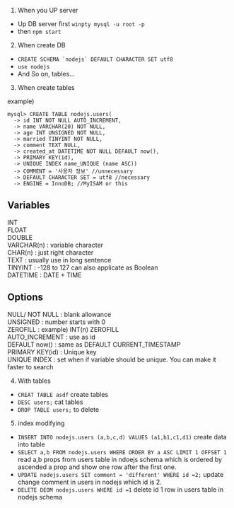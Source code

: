 1. When you UP server

- Up DB server first `winpty mysql -u root -p`
- then `npm start`

2. When create DB

- `` CREATE SCHEMA `nodejs` DEFAULT CHARACTER SET utf8  ``
- `use nodejs`
- And So on, tables...

3. When create tables

example)

```
mysql> CREATE TABLE nodejs.users(
  -> id INT NOT NULL AUTO_INCREMENT,
  -> name VARCHAR(20) NOT NULL,
  -> age INT UNSIGNED NOT NULL,
  -> married TINYINT NOT NULL,
  -> comment TEXT NULL,
  -> created_at DATETIME NOT NULL DEFAULT now(),
  -> PRIMARY KEY(id),
  -> UNIQUE INDEX name_UNIQUE (name ASC))
  -> COMMENT = '사용자 정보' //unnecessary
  -> DEFAULT CHARACTER SET = utf8 //necessary
  -> ENGINE = InnoDB; //MyISAM or this
```

## Variables

INT  
FLOAT  
DOUBLE  
VARCHAR(n) : variable character  
CHAR(n) : just right character  
TEXT : usually use in long sentence  
TINYINT : -128 to 127 can also applicate as Boolean  
DATETIME : DATE + TIME

## Options

NULL/ NOT NULL : blank allowance  
UNSIGNED : number starts with 0  
ZEROFILL : example) INT(n) ZEROFILL  
AUTO_INCREMENT : use as id  
DEFAULT now() : same as DEFAULT CURRENT_TIMESTAMP  
PRIMARY KEY(id) : Unique key  
UNIQUE INDEX : set when if variable should be unique. You can make it faster to search

4. With tables

- `CREAT TABLE asdf` create tables
- `DESC users;` cat tables
- `DROP TABLE users;` to delete

5. index modifying

- `INSERT INTO nodejs.users (a,b,c,d) VALUES (a1,b1,c1,d1)` create data into table
- `SELECT a,b FROM nodejs.users WHERE ORDER BY a ASC LIMIT 1 OFFSET 1` read a,b props from users table in ndoejs schema which is ordered by ascended a prop and show one row after the first one.
- `UPDATE nodejs.users SET comment = 'different' WHERE id =2;` update change comment in users in nodejs which id is 2.
- `DELETE DEOM nodejs.users WHERE id =1` delete id 1 row in users table in nodejs schema
